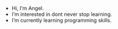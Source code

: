 - Hi, I’m Angel.
- I’m interested in dont never stop learning.
- I’m currently learning programming skills.
<!---
This is my repository!.
--->

